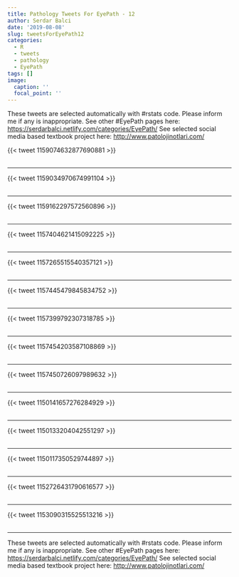 ```yaml
---
title: Pathology Tweets For EyePath - 12
author: Serdar Balci
date: '2019-08-08'
slug: tweetsForEyePath12
categories:
  - R
  - tweets
  - pathology
  - EyePath
tags: []
image:
  caption: ''
  focal_point: ''
---
```



These tweets are selected automatically with #rstats code. Please inform me if any is inappropriate.
See other #EyePath pages here: https://serdarbalci.netlify.com/categories/EyePath/ 
See selected social media based textbook project here: http://www.patolojinotlari.com/

{{< tweet 1159074632877690881 >}}
<br>
<br>
<hr>
{{< tweet 1159034970674991104 >}}
<br>
<br>
<hr>
{{< tweet 1159162297572560896 >}}
<br>
<br>
<hr>
{{< tweet 1157404621415092225 >}}
<br>
<br>
<hr>
{{< tweet 1157265515540357121 >}}
<br>
<br>
<hr>
{{< tweet 1157445479845834752 >}}
<br>
<br>
<hr>
{{< tweet 1157399792307318785 >}}
<br>
<br>
<hr>
{{< tweet 1157454203587108869 >}}
<br>
<br>
<hr>
{{< tweet 1157450726097989632 >}}
<br>
<br>
<hr>
{{< tweet 1150141657276284929 >}}
<br>
<br>
<hr>
{{< tweet 1150133204042551297 >}}
<br>
<br>
<hr>
{{< tweet 1150117350529744897 >}}
<br>
<br>
<hr>
{{< tweet 1152726431790616577 >}}
<br>
<br>
<hr>
{{< tweet 1153090315525513216 >}}
<br>
<br>
<hr>


These tweets are selected automatically with #rstats code. Please inform me if any is inappropriate.
See other #EyePath pages here: https://serdarbalci.netlify.com/categories/EyePath/ 
See selected social media based textbook project here: http://www.patolojinotlari.com/
